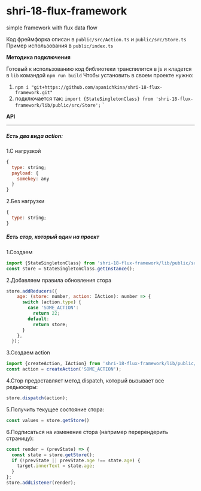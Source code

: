# shri-18-flux-framework
simple framework with flux data flow

Код фреймфорка описан в `public/src/Action.ts` и `public/src/Store.ts`
Пример использования в `public/index.ts`

**Методика подключения**

Готовый к использованию код библиотеки транспилится в js и кладется в `lib` командой `npm run build` 
Чтобы установить в своем проекте нужно: 
1. `npm i "git+https://github.com/apanichkina/shri-18-flux-framework.git"
` 
2. подключается так: `import {StateSingletonClass} from 'shri-18-flux-framework/lib/public/src/Store';`
`

**API**
___

##### Есть два вида action: 

1.С нагрузкой
```javascript
{
  type: string;
  payload: {
    somekey: any
  }
}
```
2.Без нагрузки 
```javascript
{
  type: string;
}
```

##### Есть стор, который один на проект

1.Создаем
```javascript
import {StateSingletonClass} from 'shri-18-flux-framework/lib/public/src/Store';
const store = StateSingletonClass.getInstance();
```
2.Добавляем правила обновления стора
```javascript
store.addReducers({
    age: (store: number, action: IAction): number => {
      switch (action.type) {
        case 'SOME_ACTION':
          return 22;
        default:
          return store;
      }
    },
  });
```
3.Создаем action
```javascript
import {createAction, IAction} from 'shri-18-flux-framework/lib/public/src/Action';
const action = createAction('SOME_ACTION');
```
4.Стор предоставляет метод dispatch, который вызывает все редьюсеры:
```javascript
store.dispatch(action);
```
5.Получить текущее состояние стора:
```javascript
const values = store.getStore()
```
6.Подписаться на изменение стора (например перерендерить страницу):
```javascript
const render = (prevState) => {
  const state = store.getStore();
  if (!prevState || prevState.age !== state.age) {
    target.innerText = state.age;
  }
};
store.addListener(render);
```
